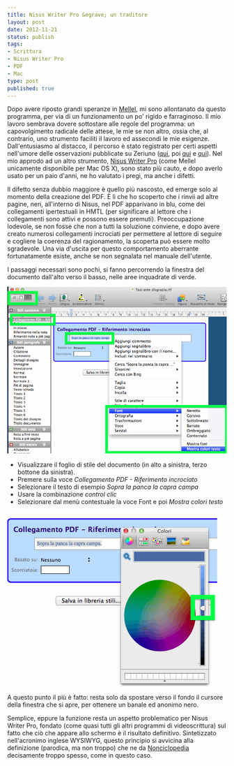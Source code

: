 ```yaml
--- 
title: Nisus Writer Pro &egrave; un traditore
layout: post
date: 2012-11-21
status: publish
tags: 
- Scrittura
- Nisus Writer Pro
- PDF
- Mac
type: post
published: true
---
```

Dopo avere riposto grandi speranze in [Mellel][0], mi sono allontanato da questo programma, per via di un funzionamento un po' rigido e farraginoso. Il mio lavoro sembrava dovere sottostare alle regole del programma: un capovolgimento radicale delle attese, le mie se non altro, ossia che, al contrario, uno strumento faciliti il lavoro ed assecondi le mie esigenze.
Dall'entusiasmo al distacco, il percorso è stato registrato per certi aspetti nell'umore delle osservazioni pubblicate su Zeriuno ([qui][1], poi [qui][2] e [qui][3]). Nel mio approdo ad un altro strumento, [<span lang="en">Nisus Writer Pro</span>][4] (come Mellel unicamente disponibile per <span lang="en">Mac OS X</span>), sono stato più cauto, e dopo averlo usato per un paio d'anni, ne ho valutato i pregi, ma anche i difetti.

Il difetto senza dubbio maggiore è quello più nascosto, ed emerge solo al momento della creazione del PDF. È lì che ho scoperto che i rinvii ad altre pagine, neri, all'interno di Nisus, nel PDF apparivano in blu, come dei collegamenti ipertestuali in HMTL (per significare al lettore che i collegamenti sono attivi e possono essere premuti). Preoccupazione lodevole, se non fosse che non a tutti la soluzione conviene, e dopo avere creato numerosi collegamenti incrociati per permettere al lettore di seguire e cogliere la coerenza del ragionamento, la scoperta può essere molto sgradevole. Una via d'uscita per questo comportamento aberrante fortunatamente esiste, anche se non segnalata nel manuale dell'utente.

I passaggi necessari sono pochi, si fanno percorrendo la finestra del documento dall'alto verso il basso, nelle aree inquadrate di verde.

<img title="Cambiare i rinvii, primo passo" src="/immagini/nisuspdf1.gif" alt="">

* Visualizzare il foglio di stile del documento (in alto a sinistra, terzo bottone da sinistra).
* Premere sulla voce *Collegamento PDF - Riferimento incrociato*
* Selezionare il testo di esempio *Sopra la panca la capra campa*
* Usare la combinazione *control clic*
* Selezionare dal menù contestuale la voce <span lang="en">Font</span> e poi *Mostra colori testo*

<img title="Cambiare i rinvii, secondo passo" src="/immagini/nisuspdf2.gif" alt="">

A questo punto il più è fatto: resta solo da spostare verso il fondo il cursore della finestra che si apre, per ottenere un banale ed anonimo nero.

Semplice, eppure la funzione resta un aspetto problematico per <span lang="en">Nisus Writer Pro</span>, fondato (come quasi tutti gli altri programmi di videoscrittura) sul fatto che ciò che appare allo schermo è il risultato definitivo. Sintetizzato nell'acronimo inglese <span lang="en">WYSIWYG</span>, questo principio si avvicina alla definizione (parodica, ma non troppo) che ne da [Nonciclopedia][6] decisamente troppo spesso, come in questo caso.

[0]:http://www.mellel.com/ "Il sito di Mellel"
[1]:/2011/09/09/in-pigiama-bianco-a-pois-rossi.html "Inaugurazione di Zeriuno, elogiativo"
[2]:/2011/10/12/gli-strumenti-di-revisione.html "Strumenti di revisione, ottimista"
[3]:/2011/10/19/mellel-supplire-alla-mancanza-dei-commenti-note-ed-evidenziatore-2 "Commenti assenti: speranzoso"
[4]:http://nisus.com/ "Il sito dell'editore"
[6]:http://nonciclopedia.wikia.com/wiki/WYSIWYG "Ciò che vedi è ciò che non potrai mai ottenere"